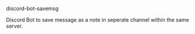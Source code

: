 discord-bot-savemsg

  Discord Bot to save message as a note in seperate channel within the same server.
